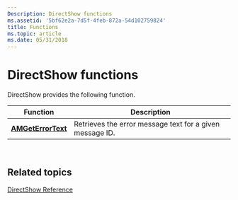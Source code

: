 ```yaml
---
Description: DirectShow functions
ms.assetid: '5bf62e2a-7d5f-4feb-872a-54d102759824'
title: Functions
ms.topic: article
ms.date: 05/31/2018
---
```


# DirectShow functions

DirectShow provides the following function.



| Function                                 | Description                                              |
|------------------------------------------|----------------------------------------------------------|
| [**AMGetErrorText**](https://msdn.microsoft.com/library/Dd373430(v=VS.85).aspx) | Retrieves the error message text for a given message ID. |



 

## Related topics

<dl> <dt>

[DirectShow Reference](directshow-reference.md)
</dt> </dl>

 

 



